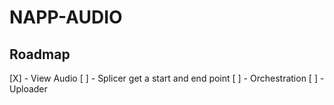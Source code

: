 # NAPP-AUDIO

## Roadmap

[X] - View Audio
[ ] - Splicer get a start and end point
[ ] - Orchestration
[ ] - Uploader
